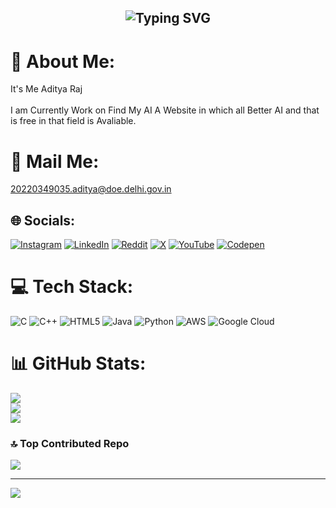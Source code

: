 <h2 align="center"><img src="https://readme-typing-svg.demolab.com?font=Fira+Code&pause=1000&color=9B72FF&random=false&width=435&lines=%22Learn%2C+Learn%2C+And Learn%22" alt="Typing SVG" /></h2>



# 💫 About Me:
It's Me Aditya Raj </br>
</br>I am Currently Work on Find My AI A Website in which all Better AI and that is free in that field is Avaliable. 

# 📧 Mail Me:
20220349035.aditya@doe.delhi.gov.in


## 🌐 Socials:
[![Instagram](https://img.shields.io/badge/Instagram-%23E4405F.svg?logo=Instagram&logoColor=white)](https://instagram.com/adi.bxr) [![LinkedIn](https://img.shields.io/badge/LinkedIn-%230077B5.svg?logo=linkedin&logoColor=white)](https://linkedin.com/in/mrvidhyakji) [![Reddit](https://img.shields.io/badge/Reddit-%23FF4500.svg?logo=Reddit&logoColor=white)](https://reddit.com/user/mrvidhyakjii) [![X](https://img.shields.io/badge/X-black.svg?logo=X&logoColor=white)](https://x.com/immortaladit) [![YouTube](https://img.shields.io/badge/YouTube-%23FF0000.svg?logo=YouTube&logoColor=white)](https://youtube.com/@ccidcop) [![Codepen](https://img.shields.io/badge/Codepen-000000?style=for-the-badge&logo=codepen&logoColor=white)](https://codepen.io/mrvidhyakji) 

# 💻 Tech Stack:
![C](https://img.shields.io/badge/c-%2300599C.svg?style=plastic&logo=c&logoColor=white) ![C++](https://img.shields.io/badge/c++-%2300599C.svg?style=plastic&logo=c%2B%2B&logoColor=white) ![HTML5](https://img.shields.io/badge/html5-%23E34F26.svg?style=plastic&logo=html5&logoColor=white) ![Java](https://img.shields.io/badge/java-%23ED8B00.svg?style=plastic&logo=openjdk&logoColor=white) ![Python](https://img.shields.io/badge/python-3670A0?style=plastic&logo=python&logoColor=ffdd54) ![AWS](https://img.shields.io/badge/AWS-%23FF9900.svg?style=plastic&logo=amazon-aws&logoColor=white) ![Google Cloud](https://img.shields.io/badge/GoogleCloud-%234285F4.svg?style=plastic&logo=google-cloud&logoColor=white)
# 📊 GitHub Stats:
![](https://github-readme-stats.vercel.app/api?username=immortaladi&theme=dark&hide_border=false&include_all_commits=true&count_private=false)<br/>
![](https://github-readme-streak-stats.herokuapp.com/?user=immortaladi&theme=dark&hide_border=false)<br/>
![](https://github-readme-stats.vercel.app/api/top-langs/?username=immortaladi&theme=dark&hide_border=false&include_all_commits=true&count_private=false&layout=compact)

### 🔝 Top Contributed Repo
![](https://github-contributor-stats.vercel.app/api?username=immortaladi&limit=5&theme=dark&combine_all_yearly_contributions=true)

---
[![](https://visitcount.itsvg.in/api?id=immortaladi&icon=0&color=0)](https://visitcount.itsvg.in)

<!-- Proudly created with GPRM ( https://gprm.itsvg.in ) -->
